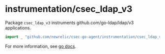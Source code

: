 # instrumentation/csec_ldap_v3

Package `csec_ldap_v3` instruments github.com/go-ldap/ldap/v3 applications.

```go
import _ "github.com/newrelic/csec-go-agent/instrumentation/csec_ldap_v3"
```

For more information, see [go docs](). 